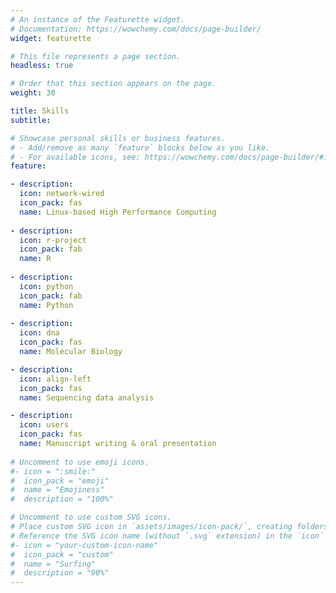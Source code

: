 ```yaml
---
# An instance of the Featurette widget.
# Documentation: https://wowchemy.com/docs/page-builder/
widget: featurette

# This file represents a page section.
headless: true

# Order that this section appears on the page.
weight: 30

title: Skills
subtitle:

# Showcase personal skills or business features.
# - Add/remove as many `feature` blocks below as you like.
# - For available icons, see: https://wowchemy.com/docs/page-builder/#icons
feature:

- description: 
  icon: network-wired
  icon_pack: fas
  name: Linux-based High Performance Computing
  
- description:
  icon: r-project
  icon_pack: fab
  name: R
  
- description:
  icon: python
  icon_pack: fab
  name: Python
  
- description: 
  icon: dna
  icon_pack: fas
  name: Molecular Biology

- description: 
  icon: align-left
  icon_pack: fas
  name: Sequencing data analysis

- description: 
  icon: users
  icon_pack: fas
  name: Manuscript writing & oral presentation
  
# Uncomment to use emoji icons.
#- icon = ":smile:"
#  icon_pack = "emoji"
#  name = "Emojiness"
#  description = "100%"  

# Uncomment to use custom SVG icons.
# Place custom SVG icon in `assets/images/icon-pack/`, creating folders if necessary.
# Reference the SVG icon name (without `.svg` extension) in the `icon` field.
#- icon = "your-custom-icon-name"
#  icon_pack = "custom"
#  name = "Surfing"
#  description = "90%"
---
```

